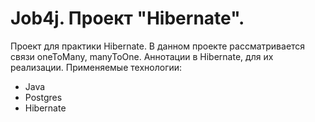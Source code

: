 # Job4j. Проект "Hibernate".

Проект для практики Hibernate.
В данном проекте рассматривается связи oneToMany, manyToOne. 
Аннотации в Hibernate, для их реализации.
Применяемые технологии:
- Java
- Postgres
- Hibernate